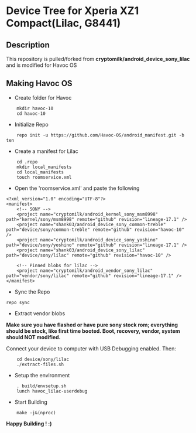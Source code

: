 # Device Tree for Xperia XZ1 Compact(Lilac, G8441)
## Description
This repository is pulled/forked from **cryptomilk/android_device_sony_lilac** and is modified for Havoc OS

## Making Havoc OS
- Create folder for Havoc
```
    mkdir havoc-10
    cd havoc-10
```
- Initialize Repo
```
    repo init -u https://github.com/Havoc-OS/android_manifest.git -b ten
```
- Create a manifest for Lilac
```
    cd .repo
    mkdir local_manifests
    cd local_manifests
    touch roomservice.xml
```
- Open the 'roomservice.xml' and paste the following
```
<?xml version="1.0" encoding="UTF-8"?>
<manifest>
    <!-- SONY -->
    <project name="cryptomilk/android_kernel_sony_msm8998" path="kernel/sony/msm8998" remote="github" revision="lineage-17.1" />
    <project name="shank03/android_device_sony_common-treble" path="device/sony/common-treble" remote="github" revision="havoc-10" />
    <project name="cryptomilk/android_device_sony_yoshino" path="device/sony/yoshino" remote="github" revision="lineage-17.1" />
    <project name="shank03/android_device_sony_lilac" path="device/sony/lilac" remote="github" revision="havoc-10" />

    <!-- Pinned blobs for lilac -->
    <project name="cryptomilk/android_vendor_sony_lilac" path="vendor/sony/lilac" remote="github" revision="lineage-17.1" />
</manifest>
```
- Sync the Repo
```
repo sync
```
- Extract vendor blobs

**Make sure you have flashed or have pure sony stock rom; everything should be stock, like first time booted. Boot, recovery, vendor, system should NOT modified.**

Connect your device to computer with USB Debugging enabled.
Then:
```
    cd device/sony/lilac
    ./extract-files.sh
```
- Setup the environment
```
    . build/envsetup.sh
    lunch havoc_lilac-userdebug
```
- Start Building
```
    make -j&(nproc)
```

**Happy Building ! :)** 
